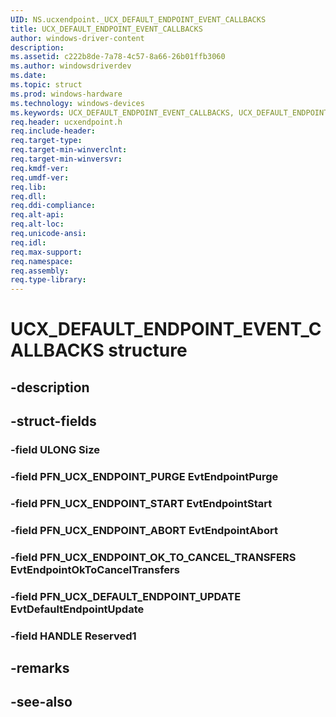 ```yaml
---
UID: NS.ucxendpoint._UCX_DEFAULT_ENDPOINT_EVENT_CALLBACKS
title: UCX_DEFAULT_ENDPOINT_EVENT_CALLBACKS
author: windows-driver-content
description: 
ms.assetid: c222b8de-7a78-4c57-8a66-26b01ffb3060
ms.author: windowsdriverdev
ms.date: 
ms.topic: struct
ms.prod: windows-hardware
ms.technology: windows-devices
ms.keywords: UCX_DEFAULT_ENDPOINT_EVENT_CALLBACKS, UCX_DEFAULT_ENDPOINT_EVENT_CALLBACKS, *PUCX_DEFAULT_ENDPOINT_EVENT_CALLBACKS
req.header: ucxendpoint.h
req.include-header:
req.target-type:
req.target-min-winverclnt:
req.target-min-winversvr:
req.kmdf-ver:
req.umdf-ver:
req.lib:
req.dll:
req.ddi-compliance:
req.alt-api:
req.alt-loc:
req.unicode-ansi:
req.idl:
req.max-support:
req.namespace:
req.assembly:
req.type-library:
---
```


# UCX_DEFAULT_ENDPOINT_EVENT_CALLBACKS structure

## -description



## -struct-fields

### -field ULONG Size			
 	
### -field PFN_UCX_ENDPOINT_PURGE EvtEndpointPurge			
 	
### -field PFN_UCX_ENDPOINT_START EvtEndpointStart			
 	
### -field PFN_UCX_ENDPOINT_ABORT EvtEndpointAbort			
 	
### -field PFN_UCX_ENDPOINT_OK_TO_CANCEL_TRANSFERS EvtEndpointOkToCancelTransfers			
 	
### -field PFN_UCX_DEFAULT_ENDPOINT_UPDATE EvtDefaultEndpointUpdate			
 	
### -field HANDLE Reserved1			
 	
## -remarks

## -see-also